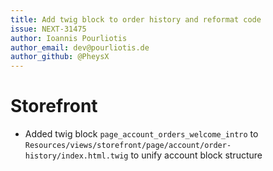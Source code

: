 ```yaml
---
title: Add twig block to order history and reformat code
issue: NEXT-31475
author: Ioannis Pourliotis
author_email: dev@pourliotis.de
author_github: @PheysX
---
```

# Storefront
* Added twig block `page_account_orders_welcome_intro` to `Resources/views/storefront/page/account/order-history/index.html.twig` to unify account block structure
